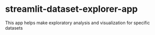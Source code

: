 # streamlit-dataset-explorer-app
This app helps make exploratory analysis and visualization for specific datasets
